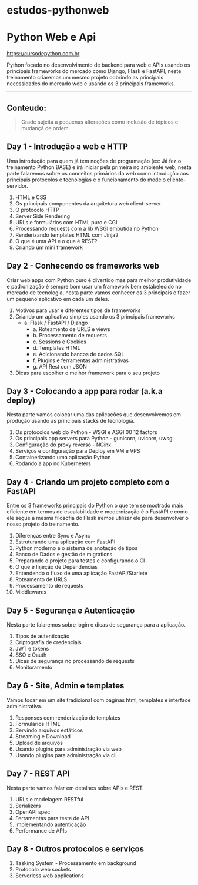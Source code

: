 # estudos-pythonweb

# Python Web e Api

https://cursodepython.com.br

Python focado no desenvolvimento de backend para web e APIs usando os
principais frameworks do mercado como Django, Flask e FastAPI, neste treinamento
criaremos um mesmo projeto cobrindo as principais necessidades do mercado web e usando
os 3 principais frameworks.

---

## Conteudo:

> Grade sujeita a pequenas alterações como inclusão de tópicos e mudançá de ordem.

## Day 1 - Introdução a web e HTTP

Uma introdução para quem já tem noções de programação (ex: Já fez o treinamento Python BASE) e irá iniciar pela primeira no ambiente web, nesta parte falaremos sobre os conceitos primários da web como introdução aos principais protocolos e tecnologias e o funcionamento do modelo cliente-servidor.

01. HTML e CSS
00. Os principais componentes da arquitetura web client-server
00. O protocolo HTTP
00. Server Side Rendering
00. URLs e formulários com HTML puro e CGI
00. Processando requests com a lib WSGI embutida no Python
00. Renderizando templates HTML com Jinja2
00. O que é uma API e o que é REST?
00. Criando um mini framework

## Day 2 - Conhecendo os frameworks web

Criar web apps com Python puro é divertido mas para melhor produtividade e
padronização é sempre bom usar um framework bem estabelecido no mercado de tecnologia, 
nesta parte vamos conhecer os 3 principais e fazer um pequeno aplicativo em cada um
deles.

01. Motivos para usar e diferentes tipos de frameworks
00. Criando um aplicativo simples usando os 3 principais frameworks  
    - a. Flask / FastAPI / Django  
        - a. Roteamento de URLS e views  
        - b. Processamento de requests
        - c. Sessions e Cookies
        - d. Templates HTML
        - e. Adicionando bancos de dados SQL
        - f. Plugins e ferramentas administrativas
        - g. API Rest com JSON
00. Dicas para escolher o melhor framework para o seu projeto

## Day 3 - Colocando a app para rodar (a.k.a deploy)

Nesta parte vamos colocar uma das aplicações que desenvolvemos em produção
usando as principais stacks de tecnologia.

01. Os protocolos web do Python - WSGI e ASGI
00 12 factors
00. Os principais app servers para Python - gunicorn, uvicorn, uwsgi
00. Configuração do proxy reverso - NGinx
00. Serviços e configuração para Deploy em VM e VPS
00. Containerizando uma aplicação Python
00. Rodando a app no Kuberneters


## Day 4 - Criando um projeto completo com o FastAPI

Entre os 3 frameworks principais do Python o que tem se mostrado mais
eficiente em termos de escalabilidade e modernização é o FastAPI e como
ele segue a mesma filosofia do Flask iremos utilizar ele para desenvolver
o nosso projeto do treinamento.

01.  Diferenças entre Sync e Async
00.  Estruturando uma aplicação com FastAPI
00.  Python moderno e o sistema de anotação de tipos
00.  Banco de Dados e gestão de migrations
00.  Preparando o projeto para testes e configurando o CI
00.  O que é Injeção de Dependencias
00.  Entendendo o fluxo de uma aplicação FastAPI/Starlete
00.  Roteamento de URLS
00. Processamento de requests
00. Middlewares

## Day 5 - Segurança e Autenticação

Nesta parte falaremos sobre login e dicas de segurança para a aplicação.

01. Tipos de autenticação
00. Criptografia de credenciais
00. JWT e tokens
00. SSO e Oauth
00. Dicas de segurança no processando de requests
00. Monitoramento

## Day 6 - Site, Admin e templates

Vamos focar em um site tradicional com páginas html, templates e interface administrativa.

01. Responses com renderização de templates
00. Formulários HTML
00. Servindo arquivos estáticos
00. Streaming e Download
00. Upload de arquivos
00. Usando plugins para administração via web
00. Usando plugins para administração via cli

## Day 7 - REST API

Nesta parte vamos falar em detalhes sobre APIs e REST.

01. URLs e modelagem RESTful
00. Serializers
00. OpenAPI spec
00. Ferramentas para teste de API
00. Implementando autenticação
00. Performance de APIs

## Day 8 - Outros protocolos e serviços

01. Tasking System - Processamento em background
00. Protocolo web sockets
00. Serverless web applications


